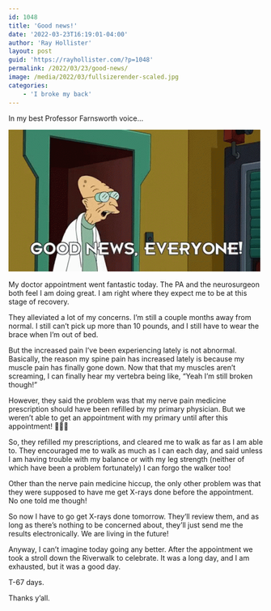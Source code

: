 ```yaml
---
id: 1048
title: 'Good news!'
date: '2022-03-23T16:19:01-04:00'
author: 'Ray Hollister'
layout: post
guid: 'https://rayhollister.com/?p=1048'
permalink: /2022/03/23/good-news/
image: /media/2022/03/fullsizerender-scaled.jpg
categories:
    - 'I broke my back'
---
```


In my best Professor Farnsworth voice…

![](/media/2022/03/tenor.gif)

My doctor appointment went fantastic today. The PA and the neurosurgeon both feel I am doing great. I am right where they expect me to be at this stage of recovery.

They alleviated a lot of my concerns. I’m still a couple months away from normal. I still can’t pick up more than 10 pounds, and I still have to wear the brace when I’m out of bed.

But the increased pain I’ve been experiencing lately is not abnormal. Basically, the reason my spine pain has increased lately is because my muscle pain has finally gone down. Now that that my muscles aren’t screaming, I can finally hear my vertebra being like, “Yeah I’m still broken though!”

However, they said the problem was that my nerve pain medicine prescription should have been refilled by my primary physician. But we weren’t able to get an appointment with my primary until after this appointment! 🤷🏻‍♂️

So, they refilled my prescriptions, and cleared me to walk as far as I am able to. They encouraged me to walk as much as I can each day, and said unless I am having trouble with my balance or with my leg strength (neither of which have been a problem fortunately) I can forgo the walker too!

Other than the nerve pain medicine hiccup, the only other problem was that they were supposed to have me get X-rays done before the appointment. No one told me though!

So now I have to go get X-rays done tomorrow. They‘ll review them, and as long as there’s nothing to be concerned about, they’ll just send me the results electronically. We are living in the future!

Anyway, I can’t imagine today going any better. After the appointment we took a stroll down the Riverwalk to celebrate. It was a long day, and I am exhausted, but it was a good day.

T-67 days.

Thanks y’all.